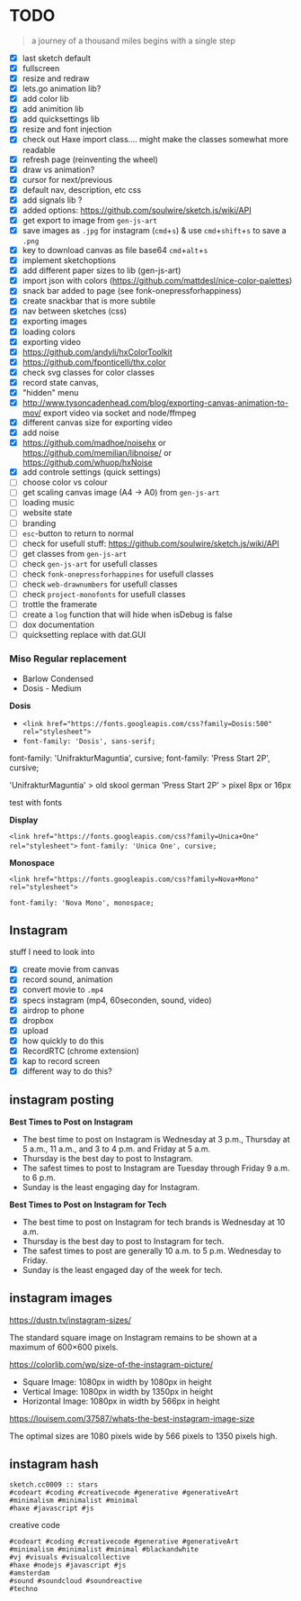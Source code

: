# TODO

> a journey of a thousand miles begins with a single step

- [x] last sketch default
- [x] fullscreen
- [x] resize and redraw
- [x] lets.go animation lib?
- [x] add color lib
- [x] add animition lib
- [x] add quicksettings lib
- [x] resize and font injection
- [x] check out Haxe import class.... might make the classes somewhat more readable
- [x] refresh page (reinventing the wheel)
- [x] draw vs animation?
- [x] cursor for next/previous
- [x] default nav, description, etc css
- [x] add signals lib ?
- [x] added options: https://github.com/soulwire/sketch.js/wiki/API
- [x] get export to image from `gen-js-art`
- [x] save images as `.jpg` for instagram (`cmd`+`s`) & use `cmd`+`shift`+`s` to save a `.png`
- [x] key to download canvas as file base64 `cmd`+`alt`+`s`
- [x] implement sketchoptions
- [x] add different paper sizes to lib (gen-js-art)
- [x] import json with colors (https://github.com/mattdesl/nice-color-palettes)
- [x] snack bar added to page (see fonk-onepressforhappiness)
- [x] create snackbar that is more subtile
- [x] nav between sketches (css)
- [x] exporting images
- [x] loading colors
- [x] exporting video
- [x] https://github.com/andyli/hxColorToolkit
- [x] https://github.com/fponticelli/thx.color
- [x] check svg classes for color classes
- [x] record state canvas,
- [x] "hidden" menu
- [x] <http://www.tysoncadenhead.com/blog/exporting-canvas-animation-to-mov/> export video via socket and node/ffmpeg
- [x] different canvas size for exporting video
- [x] add noise
- [x] https://github.com/madhoe/noisehx or <https://github.com/memilian/libnoise/> or <https://github.com/whuop/hxNoise>
- [x] add controle settings (quick settings)
- [ ] choose color vs colour
- [ ] get scaling canvas image (A4 -> A0) from `gen-js-art`
- [ ] loading music
- [ ] website state
- [ ] branding
- [ ] `esc`-button to return to normal
- [ ] check for usefull stuff: https://github.com/soulwire/sketch.js/wiki/API
- [ ] get classes from `gen-js-art`
- [ ] check `gen-js-art` for usefull classes
- [ ] check `fonk-onepressforhappines` for usefull classes
- [ ] check `web-drawnumbers` for usefull classes
- [ ] check `project-monofonts` for usefull classes
- [ ] trottle the framerate
- [ ] create a `log` function that will hide when isDebug is false
- [ ] dox documentation
- [ ] quicksetting replace with dat.GUI

### Miso Regular replacement

- Barlow Condensed
- Dosis - Medium

**Dosis**

- `<link href="https://fonts.googleapis.com/css?family=Dosis:500" rel="stylesheet">`
- `font-family: 'Dosis', sans-serif;`

<link href="https://fonts.googleapis.com/css?family=Press+Start+2P|UnifrakturMaguntia" rel="stylesheet">

font-family: 'UnifrakturMaguntia', cursive;
font-family: 'Press Start 2P', cursive;

'UnifrakturMaguntia' > old skool german
'Press Start 2P' > pixel 8px or 16px

test with fonts

**Display**

`<link href="https://fonts.googleapis.com/css?family=Unica+One" rel="stylesheet">`
`font-family: 'Unica One', cursive;`

**Monospace**

`<link href="https://fonts.googleapis.com/css?family=Nova+Mono" rel="stylesheet">`

`font-family: 'Nova Mono', monospace;`

## Instagram

stuff I need to look into

- [x] create movie from canvas
- [x] record sound, animation
- [x] convert movie to `.mp4`
- [x] specs instagram (mp4, 60seconden, sound, video)
- [x] airdrop to phone
- [x] dropbox
- [x] upload
- [x] how quickly to do this
- [x] RecordRTC (chrome extension)
- [x] kap to record screen
- [x] different way to do this?

## instagram posting

**Best Times to Post on Instagram**

- The best time to post on Instagram is Wednesday at 3 p.m., Thursday at 5 a.m., 11 a.m., and 3 to 4 p.m. and Friday at 5 a.m.
- Thursday is the best day to post to Instagram.
- The safest times to post to Instagram are Tuesday through Friday 9 a.m. to 6 p.m.
- Sunday is the least engaging day for Instagram.

**Best Times to Post on Instagram for Tech**

- The best time to post on Instagram for tech brands is Wednesday at 10 a.m.
- Thursday is the best day to post to Instagram for tech.
- The safest times to post are generally 10 a.m. to 5 p.m. Wednesday to Friday.
- Sunday is the least engaged day of the week for tech.

## instagram images

https://dustn.tv/instagram-sizes/

The standard square image on Instagram remains to be shown at a maximum of 600×600 pixels.

https://colorlib.com/wp/size-of-the-instagram-picture/

- Square Image: 1080px in width by 1080px in height
- Vertical Image: 1080px in width by 1350px in height
- Horizontal Image: 1080px in width by 566px in height

https://louisem.com/37587/whats-the-best-instagram-image-size

The optimal sizes are 1080 pixels wide by 566 pixels to 1350 pixels high.

## instagram hash

```
sketch.cc0009 :: stars
#codeart #coding #creativecode #generative #generativeArt
#minimalism #minimalist #minimal
#haxe #javascript #js
```

creative code

```
#codeart #coding #creativecode #generative #generativeArt
#minimalism #minimalist #minimal #blackandwhite
#vj #visuals #visualcollective
#haxe #nodejs #javascript #js
#amsterdam
#sound #soundcloud #soundreactive
#techno
```
